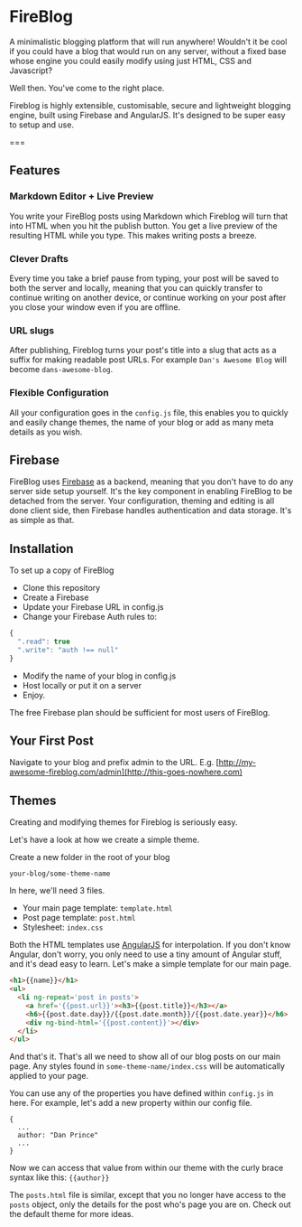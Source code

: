 FireBlog
========

A minimalistic blogging platform that will run anywhere! Wouldn't it be cool if you could have a blog that would run on any server, without a fixed base whose engine you could easily modify using just HTML, CSS and Javascript? 

Well then. You've come to the right place.

Fireblog is highly extensible, customisable, secure and lightweight blogging engine, built using Firebase and AngularJS. It's designed to be super easy to setup and use.

===

## Features
### Markdown Editor + Live Preview  
You write your FireBlog posts using Markdown which Fireblog will turn that into HTML when you hit the publish button. You get a live preview of the resulting HTML while you type. This makes writing posts a breeze.

### Clever Drafts
Every time you take a brief pause from typing, your post will be saved to both the server and locally, meaning that you can quickly transfer to continue writing on another device, or continue working on your post after you close your window even if you are offline.

### URL slugs
After publishing, Fireblog turns your post's title into a slug that acts as a suffix for making readable post URLs. For example `Dan's Awesome Blog` will become `dans-awesome-blog`.

### Flexible Configuration
All your configuration goes in the `config.js` file, this enables you to quickly and easily change themes, the name of your blog or add as many meta details as you wish.

## Firebase

FireBlog uses [Firebase](https://www.firebase.com/) as a backend, meaning that you don't have to do any server side setup yourself. It's the key component in enabling FireBlog to be detached from the server. Your configuration, theming and editing is all done client side, then Firebase handles authentication and data storage. It's as simple as that. 

## Installation

To set up a copy of FireBlog
 - Clone this repository
 - Create a Firebase
 - Update your Firebase URL in config.js
 - Change your Firebase Auth rules to:

```js
{
  ".read": true
  ".write": "auth !== null"
}
```
 - Modify the name of your blog in config.js
 - Host locally or put it on a server
 - Enjoy.
 
The free Firebase plan should be sufficient for most users of FireBlog.

## Your First Post

Navigate to your blog and prefix admin to the URL. E.g.
[http://my-awesome-fireblog.com/admin](http://this-goes-nowhere.com)


## Themes
Creating and modifying themes for Fireblog is seriously easy.

Let's have a look at how we create a simple theme.

Create a new folder in the root of your blog

`your-blog/some-theme-name`

In here, we'll need 3 files.

 - Your main page template: `template.html`
 - Post page template: `post.html`
 - Stylesheet: `index.css`

Both the HTML templates use [AngularJS](http://angularjs.org) for interpolation. If you don't know Angular, don't worry, you only need to use a tiny amount of Angular stuff, and it's dead easy to learn. Let's make a simple template for our main page.

```html
<h1>{{name}}</h1>
<ul>
  <li ng-repeat='post in posts'>
    <a href='{{post.url}}'><h3>{{post.title}}</h3></a>
    <h6>{{post.date.day}}/{{post.date.month}}/{{post.date.year}}</h6>
    <div ng-bind-html='{{post.content}}'></div>
  </li>
</ul>

```

And that's it. That's all we need to show all of our blog posts on our main page. Any styles found in `some-theme-name/index.css` will be automatically applied to your page.

You can use any of the properties you have defined within `config.js` in here. For example, let's add a new property within our config file.

```
{
  ...
  author: "Dan Prince"
  ...
}
```

Now we can access that value from within our theme with the curly brace syntax like this: `{{author}}`

The `posts.html` file is similar, except that you no longer have access to the `posts` object, only the details for the post who's page you are on. Check out the default theme for more ideas.

